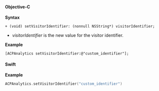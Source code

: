 #### Objective-C

**Syntax**

```objc
+ (void) setVisitorIdentifier: (nonnull NSString*) visitorIdentifier;
```

* _visitorIdentifier_ is the new value for the visitor identifier.

**Example**

```objc
[ACPAnalytics setVisitorIdentifier:@"custom_identifier"];
```

#### Swift

**Example**

```swift
ACPAnalytics.setVisitorIdentifier("custom_identifier")
```